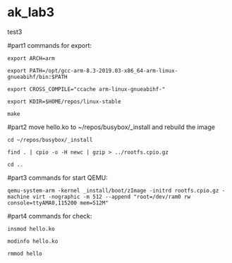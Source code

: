 # ak_lab3
test3

#part1
commands for export:
```
export ARCH=arm
```
```
export PATH=/opt/gcc-arm-8.3-2019.03-x86_64-arm-linux-gnueabihf/bin:$PATH
```
```
export CROSS_COMPILE="ccache arm-linux-gnueabihf-"
```
```
export KDIR=$HOME/repos/linux-stable
```
```
make
```
#part2
move hello.ko to ~/repos/busybox/_install and rebuild the image
```
cd ~/repos/busybox/_install
```
```
find . | cpio -o -H newc | gzip > ../rootfs.cpio.gz
```
```
cd ..
```
#part3
commands for start QEMU:
```
qemu-system-arm -kernel _install/boot/zImage -initrd rootfs.cpio.gz -machine virt -nographic -m 512 --append "root=/dev/ram0 rw console=ttyAMA0,115200 mem=512M"
```
#part4
commands for check:
```
insmod hello.ko
```
```
modinfo hello.ko
```
```
rmmod hello
```
